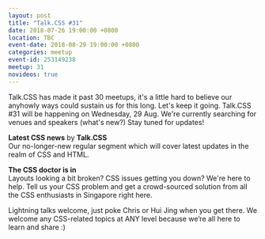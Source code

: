 ```yaml
---
layout: post
title: "Talk.CSS #31"
date: 2018-07-26 19:00:00 +0800
location: TBC
event-date: 2018-08-29 19:00:00 +0800
categories: meetup
event-id: 253149238
meetup: 31
novideos: true
---
```

Talk.CSS has made it past 30 meetups, it's a little hard to believe our anyhowly ways could sustain us for this long. Let's keep it going. Talk.CSS #31 will be happening on Wednesday, 29 Aug. We're currently searching for venues and speakers (what's new?) Stay tuned for updates!

**Latest CSS news** by **Talk.CSS**  
Our no-longer-new regular segment which will cover latest updates in the realm of CSS and HTML.

**The CSS doctor is in**  
Layouts looking a bit broken? CSS issues getting you down? We're here to help. Tell us your CSS problem and get a crowd-sourced solution from all the CSS enthusiasts in Singapore right here.

Lightning talks welcome, just poke Chris or Hui Jing when you get there. We welcome any CSS-related topics at ANY level because we’re all here to learn and share :)
